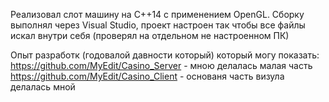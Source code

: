 Реализовал слот машину на С++14 с применением OpenGL. 
Сборку выполнял через Visual Studio, проект настроен так чтобы все файлы искал внутри себя (проверял на отдельном не настроенном ПК)

Опыт разработк (годовалой давности который) который могу показать:
https://github.com/MyEdit/Casino_Server - мною делалась малая часть
https://github.com/MyEdit/Casino_Client - основаня часть визула делалась мной